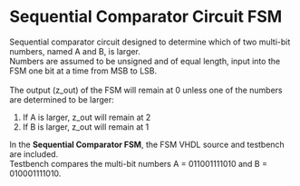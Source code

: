 # Sequential Comparator Circuit FSM

Sequential comparator circuit designed to determine which of two multi-bit numbers, named A and B, is larger.<br>
Numbers are assumed to be unsigned and of equal length, input into the FSM one bit at a time from MSB to LSB.<br>
<br>
The output (z_out) of the FSM will remain at 0 unless one of the numbers are determined to be larger:
1. If A is larger, z_out will remain at 2
2. If B is larger, z_out will remain at 1

In the **Sequential Comparator FSM**, the FSM VHDL source and testbench are included.<br>
Testbench compares the multi-bit numbers A = 011001111010 and B = 010001111010.
